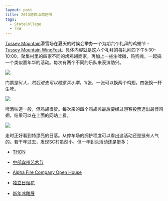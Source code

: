 ```yaml
---
layout: post
title: 2013塔西山鸡翅节 
tags:
  - StateCollege
  - 节日
---
```

[Tussey Mountain](http://www.tusseymountain.com/)滑雪场在夏天的时候会举办一个为期六个礼拜的鸡翅节 - [Tussey Mountain WingFest](http://www.tusseymountain.com/wingfest.php)。具体内容就是这六个礼拜的每礼拜四下午5:30-10:00，聚集村里的四家不同的烤鸡翅商家，再加上一些生啤摊，热狗摊，一起搞一个类似嘉年华的活动。每次有两个不同的乐队来表演助兴。

![](http://farm6.staticflickr.com/5349/9518539517_b8a97983b0.jpg)

门票是$5/人，然后进去可以随意买小票，$1/张，一张可以换两个鸡翅，四张换一杯生啤。

![](http://farm3.staticflickr.com/2810/9521325690_0642123b94.jpg)

啤酒味道一般，但鸡翅很赞。每次来的四个鸡翅摊最后要经过游客投票选出最佳鸡翅。结果可以在上面的网站上看。

![](http://farm3.staticflickr.com/2894/9518539243_41a5fa8540.jpg)

走时正好看到特漂亮的日落。从停车场的拥挤程度可以看出这活动还是挺有人气的。若干年过去，发现SC村虽然小，但一年到头活动还是挺多：

* [THON](http://ztpala.com/2008/02/23/thon-2008)

* [中部宾州艺术节](http://ztpala.com/2011/07/15/central-pennsylvania-festival-of-the-arts/)

* [Alpha Fire Company Open House](http://ztpala.com/2011/10/15/alpha-fire-company-open-house/)

* [独立日烟花](http://ztpala.com/2013/07/04/4th-july/)

* [新年冰雕展](http://ztpala.com/2012/01/01/happy-new-year-2012/)